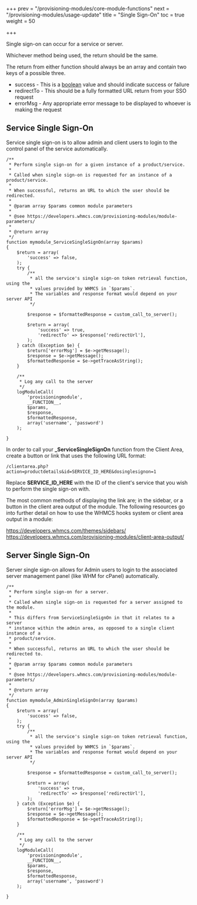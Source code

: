 +++
prev = "/provisioning-modules/core-module-functions"
next = "/provisioning-modules/usage-update"
title = "Single Sign-On"
toc = true
weight = 50

+++

Single sign-on can occur for a service or server.

Whichever method being used, the return should be the same.

The return from either function should always be an array and contain two keys of a possible three.

* success - This is a [boolean][boolean-glossary] value and should indicate success or failure
* redirectTo - This should be a fully formatted URL return from your SSO request
* errorMsg - Any appropriate error message to be displayed to whoever is making the request

## Service Single Sign-On <a id="service-sso"></a>

Service single sign-on is to allow admin and client users to login to the control panel of the service automatically.

```
/**
 * Perform single sign-on for a given instance of a product/service.
 *
 * Called when single sign-on is requested for an instance of a product/service.
 *
 * When successful, returns an URL to which the user should be redirected.
 *
 * @param array $params common module parameters
 *
 * @see https://developers.whmcs.com/provisioning-modules/module-parameters/
 *
 * @return array
 */
function mymodule_ServiceSingleSignOn(array $params)
{
	$return = array(
		'success' => false,
	);
	try {
        /**
         * all the service's single sign-on token retrieval function, using the
         * values provided by WHMCS in `$params`.
         * The variables and response format would depend on your server API
         */

        $response = $formattedResponse = custom_call_to_server();

        $return = array(
            'success' => true,
            'redirectTo' => $response['redirectUrl'],
        );
    } catch (Exception $e) {
        $return['errorMsg'] = $e->getMessage();
        $response = $e->getMessage();
        $formattedResponse = $e->getTraceAsString();
    }

    /**
     * Log any call to the server
     */
	logModuleCall(
        'provisioningmodule',
        __FUNCTION__,
        $params,
        $response,
        $formattedResponse,
        array('username', 'password')
    );

}
```

In order to call your **_ServiceSingleSignOn** function from the Client Area, create a button or link that uses the following URL format:

```
/clientarea.php?action=productdetails&id=SERVICE_ID_HERE&dosinglesignon=1
```

Replace **SERVICE_ID_HERE** with the ID of the client's service that you wish to perform the single sign-on with.

The most common methods of displaying the link are; in the sidebar, or a button in the client area output of the module. The following resources go into further detail on how to use the WHMCS hooks system or client area output in a module:

https://developers.whmcs.com/themes/sidebars/
https://developers.whmcs.com/provisioning-modules/client-area-output/

## Server Single Sign-On <a id="server-sso"></a>

Server single sign-on allows for Admin users to login to the associated server management panel (like WHM for cPanel) automatically.

```
/**
 * Perform single sign-on for a server.
 *
 * Called when single sign-on is requested for a server assigned to the module.
 *
 * This differs from ServiceSingleSignOn in that it relates to a server
 * instance within the admin area, as opposed to a single client instance of a
 * product/service.
 *
 * When successful, returns an URL to which the user should be redirected to.
 *
 * @param array $params common module parameters
 *
 * @see https://developers.whmcs.com/provisioning-modules/module-parameters/
 *
 * @return array
 */
function mymodule_AdminSingleSignOn(array $params)
{
	$return = array(
		'success' => false,
	);
	try {
        /**
         * all the service's single sign-on token retrieval function, using the
         * values provided by WHMCS in `$params`.
         * The variables and response format would depend on your server API
         */

        $response = $formattedResponse = custom_call_to_server();

        $return = array(
            'success' => true,
            'redirectTo' => $response['redirectUrl'],
        );
    } catch (Exception $e) {
        $return['errorMsg'] = $e->getMessage();
        $response = $e->getMessage();
        $formattedResponse = $e->getTraceAsString();
    }

    /**
     * Log any call to the server
     */
	logModuleCall(
        'provisioningmodule',
        __FUNCTION__,
        $params,
        $response,
        $formattedResponse,
        array('username', 'password')
    );

}
```



[boolean-glossary]: http://docs.whmcs.com/Glossary#Boolean
